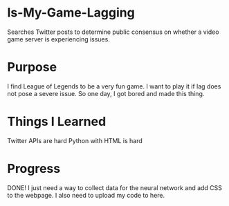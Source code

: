 Is-My-Game-Lagging
==================

Searches Twitter posts to determine public consensus on whether a video game server is experiencing issues.

Purpose
=======

I find League of Legends to be a very fun game. I want to play it if lag does not pose a severe issue. So one day, I got bored and made this thing.

Things I Learned
================

Twitter APIs are hard
Python with HTML is hard

Progress
========

DONE! I just need a way to collect data for the neural network and add CSS to the webpage. I also need to upload my code to here.
